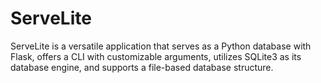 # ServeLite
 ServeLite is a versatile application that serves as a Python database with Flask, offers a CLI with customizable arguments, utilizes SQLite3 as its database engine, and supports a file-based database structure.
